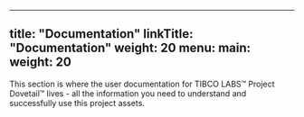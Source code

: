 
---
title: "Documentation"
linkTitle: "Documentation"
weight: 20
menu:
  main:
    weight: 20
---

This section is where the user documentation for TIBCO LABS™ Project Dovetail™ lives - all the information you need to understand and successfully use this project assets. 

